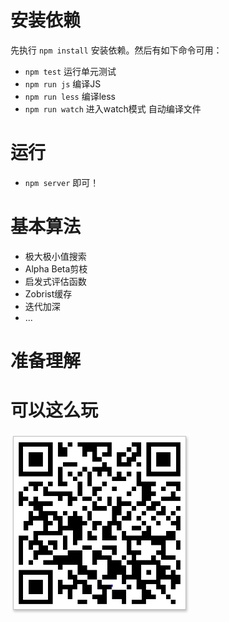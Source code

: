# 安装依赖

先执行 `npm install` 安装依赖。然后有如下命令可用：

- `npm test`  运行单元测试
- `npm run js` 编译JS
- `npm run less` 编译less
- `npm run watch` 进入watch模式 自动编译文件

# 运行
- `npm server` 即可！

# 基本算法

- 极大极小值搜索
- Alpha Beta剪枝
- 启发式评估函数
- Zobrist缓存
- 迭代加深
- ...

# 准备理解



# 可以这么玩
![](https://github.com/CoCoManYY/gobangMan/blob/master/public/img/QRcode.png?raw=true)
